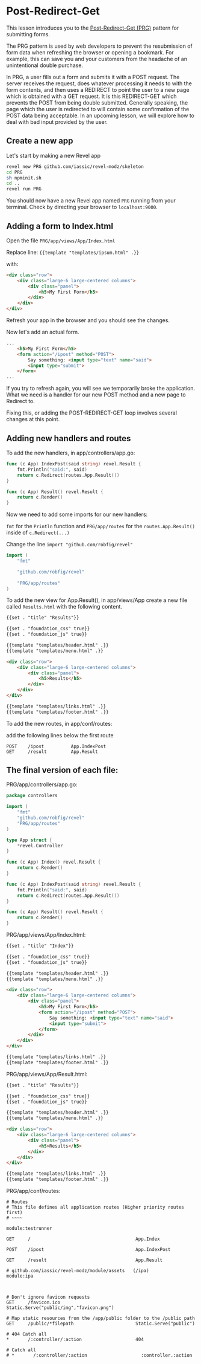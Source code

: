 Post-Redirect-Get
===================

This lesson introduces you to the [Post-Redirect-Get (PRG)](http://en.wikipedia.org/wiki/Post/Redirect/Get) pattern
for submitting forms.

The PRG pattern is used by web developers to prevent the resubmission of form data when refreshing the browser or opening a bookmark. For example, this can save you and your customers from the headache of an unintentional double purchase.

In PRG, a user fills out a form and submits it with a POST request.
The server receives the request, does whatever processing it needs to with
the form contents, and then uses a REDIRECT to point the user to a new page which is obtained with a GET request.
It is this REDIRECT-GET which prevents the POST from being double submitted.
Generally speaking, the page which the user is redirected to will contain some confirmation of the POST data being acceptable. In an upcoming lesson, we will explore how to deal with bad input provided by the user.

Create a new app
------------------

Let's start by making a new Revel app

``` Bash
revel new PRG github.com/iassic/revel-modz/skeleton
cd PRG
sh npminit.sh
cd ..
revel run PRG
```

You should now have a new Revel app named `PRG` running from your terminal. Check by directing your browser to `localhost:9000`.


Adding a form to Index.html
---------------------------

Open the file `PRG/app/views/App/Index.html`

Replace line: `{{template "templates/ipsum.html" .}}`

with:

``` HTML
<div class="row">
    <div class="large-6 large-centered columns">
        <div class="panel">
            <h5>My First Form</h5>
        </div>
    </div>
</div>
```

Refresh your app in the browser and you should see the changes.

Now let's add an actual form.

``` HTML
...
    <h5>My First Form</h5>
    <form action="/ipost" method="POST">
        Say something: <input type="text" name="said">
        <input type="submit">
	</form>
...
```

If you try to refresh again, you will see we temporarily broke the application. What we need is a handler for our new POST method and a new page to Redirect to.

Fixing this, or adding the POST-REDIRECT-GET loop involves several changes at this point.

Adding new handlers and routes
------------------------------

To add the new handlers, in app/controllers/app.go:

``` Go
func (c App) IndexPost(said string) revel.Result {
	fmt.Println("said:", said)
	return c.Redirect(routes.App.Result())
}

func (c App) Result() revel.Result {
	return c.Render()
}
```

Now we need to add some imports for our new handlers:

`fmt` for the `Println` function and `PRG/app/routes` for the `routes.App.Result()`
inside of `c.Redirect(...)`

Change the line `import "github.com/robfig/revel"`

``` Go
import (
	"fmt"

	"github.com/robfig/revel"
	
	"PRG/app/routes"
)
```


To add the new view for App.Result(), in app/views/App
create a new file called `Results.html` with the following content.

``` HTML
{{set . "title" "Results"}}

{{set . "foundation_css" true}}
{{set . "foundation_js" true}}

{{template "templates/header.html" .}}
{{template "templates/menu.html" .}}

<div class="row">
    <div class="large-6 large-centered columns">
        <div class="panel">
            <h5>Results</h5>
        </div>
    </div>
</div>

{{template "templates/links.html" .}}
{{template "templates/footer.html" .}}

```


To add the new routes, in app/conf/routes:

add the following lines below the first route

```
POST 	/ipost 			App.IndexPost
GET 	/result 		App.Result
```









The final version of each file:
---------------------------------

PRG/app/controllers/app.go:

``` Go
package controllers

import (
	"fmt"
	"github.com/robfig/revel"
	"PRG/app/routes"
)

type App struct {
	*revel.Controller
}

func (c App) Index() revel.Result {
	return c.Render()
}

func (c App) IndexPost(said string) revel.Result {
	fmt.Println("said:", said)
	return c.Redirect(routes.App.Result())
}

func (c App) Result() revel.Result {
	return c.Render()
}
```

PRG/app/views/App/Index.html:

``` HTML
{{set . "title" "Index"}}

{{set . "foundation_css" true}}
{{set . "foundation_js" true}}

{{template "templates/header.html" .}}
{{template "templates/menu.html" .}}

<div class="row">
    <div class="large-6 large-centered columns">
        <div class="panel">
            <h5>My First Form</h5>
            <form action="/ipost" method="POST">
		        Say something: <input type="text" name="said">
		        <input type="submit">
		    </form>
        </div>
    </div>
</div>

{{template "templates/links.html" .}}
{{template "templates/footer.html" .}}
```

PRG/app/views/App/Result.html:

``` HTML
{{set . "title" "Results"}}

{{set . "foundation_css" true}}
{{set . "foundation_js" true}}

{{template "templates/header.html" .}}
{{template "templates/menu.html" .}}

<div class="row">
    <div class="large-6 large-centered columns">
        <div class="panel">
            <h5>Results</h5>
        </div>
    </div>
</div>

{{template "templates/links.html" .}}
{{template "templates/footer.html" .}}
```

PRG/app/conf/routes:

```
# Routes
# This file defines all application routes (Higher priority routes first)
# ~~~~

module:testrunner

GET     /                                       App.Index

POST    /ipost									App.IndexPost

GET 	/result									App.Result

# github.com/iassic/revel-modz/module/assets   (/ipa)
module:ipa



# Don't ignore favicon requests
GET     /favicon.ico                            Static.Serve("public/img","favicon.png")

# Map static resources from the /app/public folder to the /public path
GET     /public/*filepath                       Static.Serve("public")

# 404 Catch all
*       /:controller/:action                    404

# Catch all
# *       /:controller/:action                    :controller.:action
```
